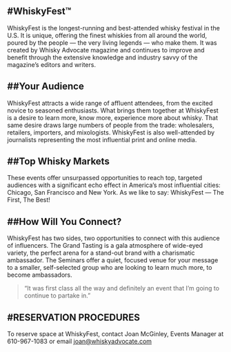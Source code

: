 #WhiskyFest&trade;
---

WhiskyFest is the longest-running and best-attended whisky
festival in the U.S. It is unique, offering the finest whiskies
from all around the world, poured by the people — the very
living legends — who make them. It was created by Whisky
Advocate magazine and continues to improve and benefit
through the extensive knowledge and industry savvy of the
magazine’s editors and writers.

##Your Audience
---

WhiskyFest attracts a wide range of affluent attendees, from
the excited novice to seasoned enthusiasts. What brings them
together at WhiskyFest is a desire to learn more, know more,
experience more about whisky. That same desire draws large
numbers of people from the trade: wholesalers, retailers,
importers, and mixologists. WhiskyFest is also well-attended
by journalists representing the most influential print and
online media.

##Top Whisky Markets
---
These events offer unsurpassed opportunities to reach top,
targeted audiences with a significant echo effect in America’s
most influential cities: Chicago, San Francisco and New York.
As we like to say: WhiskyFest — The First, The Best!

##How Will You Connect?
---

WhiskyFest has two sides, two opportunities to connect
with this audience of influencers. The Grand Tasting is a gala
atmosphere of wide-eyed variety, the perfect arena for a
stand-out brand with a charismatic ambassador. The Seminars
offer a quiet, focused venue for your message to a smaller,
self-selected group who are looking to learn much more, to
become ambassadors.

>“It was first class all the way and definitely an event that I’m going to continue to partake in.”

#RESERVATION PROCEDURES
---

To reserve space at WhiskyFest,
contact Joan McGinley, Events
Manager at 610-967-1083 or email
[joan@whiskyadvocate.com](mailto:joan@whiskyadvocate.com)